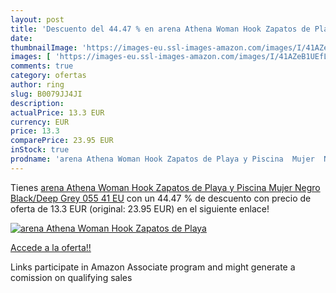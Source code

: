 ```yaml
---
layout: post
title: 'Descuento del 44.47 % en arena Athena Woman Hook Zapatos de Playa'
date: 
thumbnailImage: 'https://images-eu.ssl-images-amazon.com/images/I/41AZeB1UEfL._SL200_.jpg'
images: [ 'https://images-eu.ssl-images-amazon.com/images/I/41AZeB1UEfL._SL200_.jpg' ]
comments: true
category: ofertas
author: ring
slug: B0079JJ4JI
description:
actualPrice: 13.3 EUR
currency: EUR
price: 13.3
comparePrice: 23.95 EUR
inStock: true
prodname: 'arena Athena Woman Hook Zapatos de Playa y Piscina  Mujer  Negro  Black/Deep Grey 055   41 EU'
---
```


Tienes [arena Athena Woman Hook Zapatos de Playa y Piscina  Mujer  Negro  Black/Deep Grey 055   41 EU](https://www.amazon.es/dp/B0079JJ4JI/?tag=tolees-21) con un 44.47 % de descuento con precio de oferta de 13.3 EUR (original: 23.95 EUR) en el siguiente enlace!

[![arena Athena Woman Hook Zapatos de Playa](https://images-eu.ssl-images-amazon.com/images/I/41AZeB1UEfL._SL200_.jpg)](https://www.amazon.es/dp/B0079JJ4JI/?tag=tolees-21)

[Accede a la oferta!!](https://www.amazon.es/dp/B0079JJ4JI/?tag=tolees-21)

Links participate in Amazon Associate program and might generate a comission on qualifying sales


